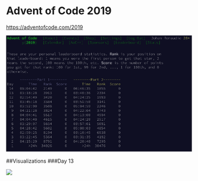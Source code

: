 # Advent of Code 2019

https://adventofcode.com/2019

![](screenshot.png)


##Visualizations
###Day 13

![](day13.gif)
